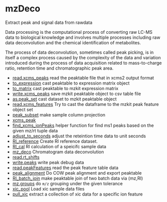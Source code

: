 ﻿# mzDeco

Extract peak and signal data from rawdata
 
 Data processing is the computational process of converting raw LC-MS 
 data to biological knowledge and involves multiple processes including 
 raw data deconvolution and the chemical identification of metabolites.
 
 The process of data deconvolution, sometimes called peak picking, is 
 in itself a complex process caused by the complexity of the data and 
 variation introduced during the process of data acquisition related to 
 mass-to-charge ratio, retention time and chromatographic peak area.

+ [read.xcms_peaks](mzDeco/read.xcms_peaks.1) read the peaktable file that in xcms2 output format
+ [to_expression](mzDeco/to_expression.1) cast peaktable to expression matrix object
+ [to_matrix](mzDeco/to_matrix.1) cast peaktable to mzkit expression matrix
+ [write.xcms_peaks](mzDeco/write.xcms_peaks.1) save mzkit peaktable object to csv table file
+ [as.peak_set](mzDeco/as.peak_set.1) cast dataset to mzkit peaktable object
+ [read.xcms_features](mzDeco/read.xcms_features.1) Try to cast the dataframe to the mzkit peak feature object set
+ [peak_subset](mzDeco/peak_subset.1) make sample column projection
+ [xcms_peak](mzDeco/xcms_peak.1) 
+ [find_xcms_ionPeaks](mzDeco/find_xcms_ionPeaks.1) helper function for find ms1 peaks based on the given mz/rt tuple data
+ [adjust_to_seconds](mzDeco/adjust_to_seconds.1) adjust the reteintion time data to unit seconds
+ [RI_reference](mzDeco/RI_reference.1) Create RI reference dataset.
+ [RI_cal](mzDeco/RI_cal.1) RI calculation of a speicifc sample data
+ [mz_deco](mzDeco/mz_deco.1) Chromatogram data deconvolution
+ [read.rt_shifts](mzDeco/read.rt_shifts.1) 
+ [write.peaks](mzDeco/write.peaks.1) write peak debug data
+ [read.peakFeatures](mzDeco/read.peakFeatures.1) read the peak feature table data
+ [peak_alignment](mzDeco/peak_alignment.1) Do COW peak alignment and export peaktable
+ [RI_batch_join](mzDeco/RI_batch_join.1) make peaktable join of two batch data via (mz,RI)
+ [mz.groups](mzDeco/mz.groups.1) do ``m/z`` grouping under the given tolerance
+ [xic_pool](mzDeco/xic_pool.1) Load xic sample data files
+ [pull_xic](mzDeco/pull_xic.1) extract a collection of xic data for a specific ion feature
